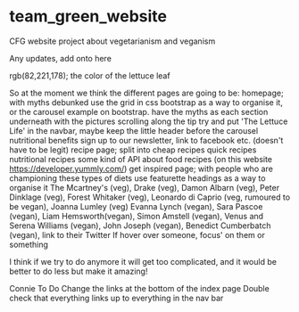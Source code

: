 # team_green_website
CFG website project about vegetarianism and veganism

Any updates, add onto here

rgb(82,221,178); the color of the lettuce leaf

So at the moment we think the different pages are going to be:
homepage; with
  myths debunked
    use the grid in css bootstrap as a way to organise it, or the carousel example on bootstrap. have the myths as each section underneath with the pictures scrolling along the tip
      try and put 'The Lettuce Life' in the navbar, maybe keep the little header before the carousel
  nutritional benefits
  sign up to our newsletter, link to facebook etc. (doesn't have to be legit)
recipe page; split into
  cheap recipes
  quick recipes
  nutritional recipes
  some kind of API about food recipes (on this website https://developer.yummly.com/)
get inspired page; with
  people who are championing these types of diets
    use featurette headings as a way to organise it
    The Mcartney's (veg), Drake (veg), Damon Albarn (veg), Peter Dinklage (veg), Forest Whitaker (veg), Leonardo di Caprio (veg, rumoured to be vegan), Joanna Lumley (veg)
    Evanna Lynch (vegan), Sara Pascoe (vegan), Liam Hemsworth(vegan), Simon Amstell (vegan), Venus and Serena Williams (vegan), John Joseph (vegan), Benedict Cumberbatch (vegan),
  link to their Twitter
  If hover over someone, focus' on them or something

I think if we try to do anymore it will get too complicated, and it would be better to do less but make it amazing!


Connie To Do
  Change the links at the bottom of the index page
  Double check that everything links up to everything in the nav bar
